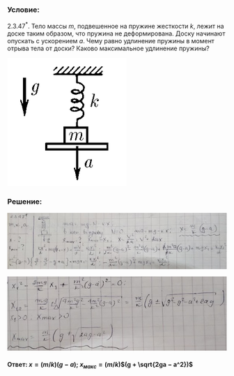 ###  Условие:

$2.3.47^*.$ Тело массы $m$, подвешенное на пружине жесткости $k$, лежит на доске таким образом, что пружина не деформирована. Доску начинают опускать с ускорением $a$. Чему равно удлинение пружины в момент отрыва тела от доски? Каково максимальное удлинение пружины?

![К задаче $2.3.47$|274x293, 30%](../../img/2.3.47/2.3.47.png)

###  Решение:

![|640x163, 67%](../../img/2.3.47/sol1.jpg)

![|593x201, 67%](../../img/2.3.47/sol2.jpg)

#### Ответ: $x = (m/k)(g − a);~x_{макс} = (m/k)$$(g + \sqrt{2ga − a^2})$